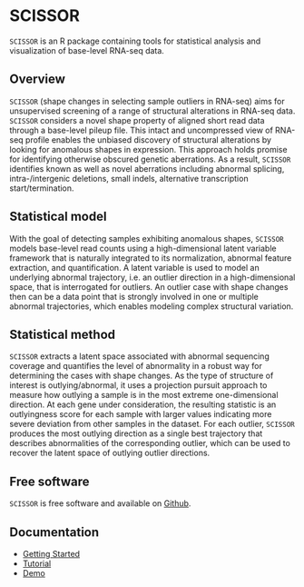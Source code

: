 # SCISSOR 

`SCISSOR` is an R package containing tools for statistical analysis and visualization of base-level RNA-seq data. 

## Overview

`SCISSOR` (shape changes in selecting sample outliers in RNA-seq) aims for unsupervised screening of a range of structural alterations in RNA-seq data. `SCISSOR` considers a novel shape property of aligned short read data through a base-level pileup file. This intact and uncompressed view of RNA-seq profile enables the unbiased discovery of structural alterations by looking for anomalous shapes in expression. This approach holds promise for identifying otherwise obscured genetic aberrations. As a result, `SCISSOR` identifies known as well as novel aberrations including abnormal splicing, intra-/intergenic deletions, small indels, alternative transcription start/termination. 

## Statistical model

With the goal of detecting samples exhibiting anomalous shapes, `SCISSOR` models base-level read counts using a high-dimensional latent variable framework that is naturally integrated to its normalization, abnormal feature extraction, and quantification. A latent variable is used to model an underlying abnormal trajectory, i.e. an outlier direction in a high-dimensional space, that is interrogated for outliers. An outlier case with shape changes then can be a data point that is strongly involved in one or multiple abnormal trajectories, which enables modeling complex structural variation. 

## Statistical method

`SCISSOR` extracts a latent space associated with abnormal sequencing coverage and quantifies the level of abnormality in a robust way for determining the cases with shape changes. As the type of structure of interest is outlying/abnormal, it uses a projection pursuit approach to measure how outlying a sample is in the most extreme one-dimensional direction. At each gene under consideration, the resulting statistic is an outlyingness score for each sample with larger values indicating more severe deviation from other samples in the dataset. For each outlier, `SCISSOR` produces the most outlying direction as a single best trajectory that describes abnormalities of the corresponding outlier, which can be used to recover the latent space of outlying outlier directions. 

## Free software

`SCISSOR` is free software and available on [Github](https://github.com/hyochoi/SCISSOR).


## Documentation

* [Getting Started](installation.md)  
* [Tutorial](tutorial.md)   
* [Demo](example.md)


